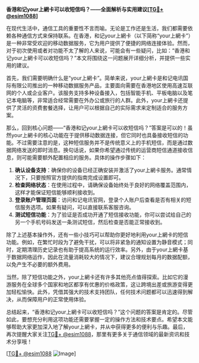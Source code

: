 **香港和记your上網卡可以收短信吗？——全面解析与实用建议[[TG💪+ @esim1088](https://t.me/s/esim1088)]**

在现代生活中，通信工具的重要性不言而喻。无论是工作还是生活，我们都需要依赖各种通信方式来保持联系。在香港，和记your上網卡（以下简称“your上網卡”）是一种非常受欢迎的移动数据服务，它为用户提供了便捷的网络连接体验。然而，对于初次使用或者对功能不太了解的人来说，可能会有一些疑问，比如：“香港和记your上網卡可以收短信吗？”本文将围绕这一问题展开详细分析，并提供一些实用的建议。

首先，我们需要明确什么是“your上網卡”。简单来说，your上網卡是和记电讯国际有限公司推出的一种移动数据服务产品，主要面向需要在香港地区使用高速互联网的个人或企业客户。该服务支持多种设备接入，包括智能手机、平板电脑以及笔记本电脑等，非常适合经常需要在外办公或旅行的人群。此外，your上網卡还提供了灵活的资费套餐选择，让用户可以根据自己的实际需求来定制适合的服务方案。

那么，回到核心问题——“香港和记your上網卡可以收短信吗？”答案是可以的！虽然your上網卡的核心功能在于提供移动数据连接，但它同时也具备接收短信的功能。不过需要注意的是，这种短信服务并不是传统意义上的手机短信，而是通过数据网络发送的即时消息。换句话说，如果你希望通过传统的运营商短信通道接收信息，则可能需要额外配置相应的服务。具体的操作步骤如下：

1. **确认设备支持**：确保你的设备已经正确安装并激活了your上網卡服务。通常情况下，只要按照官方提供的指南完成设置即可。
2. **检查网络状态**：在使用过程中，请确保设备始终处于良好的网络覆盖范围内，这样才能保证短信能够顺利接收到。
3. **登录账户管理页面**：访问和记电讯官网，登录个人账户后查看是否有相关的短信服务选项。如果有疑问，可以直接联系客服咨询。
4. **测试短信功能**：为了验证是否成功开通了短信接收功能，你可以尝试给自己的另一个手机号码发送一条测试短信，然后检查是否能正常接收到。

除了上述基本操作外，还有一些小技巧可以帮助你更好地利用your上網卡的短信功能。例如，在繁忙时段为了避免干扰，可以将非紧急的通知设置为静音模式；同时，定期清理历史记录也有助于提高系统的运行效率。另外，由于your上網卡基于数据网络运作，因此在流量消耗较大的情况下，建议合理规划每月的数据配额，以免产生不必要的额外费用。

当然，除了短信功能之外，your上網卡还有许多其他亮点值得探索。比如它的漫游服务在全球多个国家和地区都享有优惠的价格政策，这让跨境出差或旅游变得更加轻松愉快。此外，凭借其强大的技术支持团队，任何技术问题都可以迅速得到解决，从而保障用户的正常使用体验。

总结起来，“香港和记your上網卡可以收短信吗？”这个问题的答案是肯定的。尽管如此，要想充分利用这项功能还需要掌握一定的操作方法和技术要点。希望本文能够帮助大家更加深入地了解your上網卡，并从中获得更多的便利与乐趣。最后，再次提醒大家关注[TG💪+ @esim1088](https://t.me/s/esim1088)，那里有更多关于通信领域的最新资讯和技术分享哦！

[[TG💪+ @esim1088](https://t.me/s/esim1088) ![Image](https://i.postimg.cc/4NQfJmqS/Snipaste-2025-05-13-00-14-12.png)]